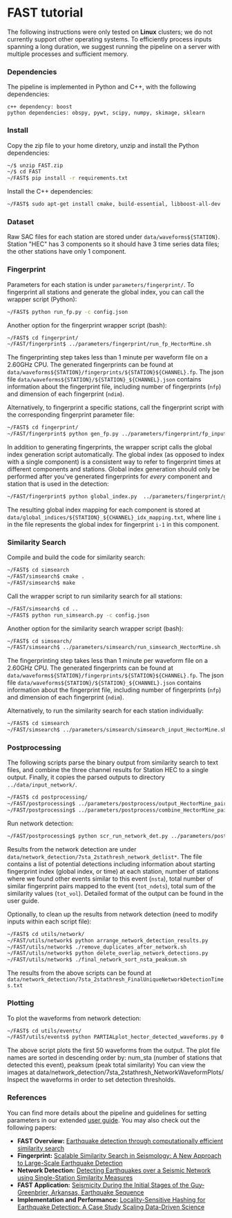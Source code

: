 # FAST tutorial

The following instructions were only tested on **Linux** clusters; we do not currently support other operating systems. To efficiently process inputs spanning a long duration, we suggest running the pipeline on a server with multiple processes and sufficient memory. 

### Dependencies
The pipeline is implemented in Python and C++, with the following dependencies:
```
c++ dependency: boost
python dependencies: obspy, pywt, scipy, numpy, skimage, sklearn
```

### Install
Copy the zip file to your home diretory, unzip and install the Python dependencies:
```sh
~/$ unzip FAST.zip
~/$ cd FAST
~/FAST$ pip install -r requirements.txt
```
Install the C++ dependencies:
```sh
~/FAST$ sudo apt-get install cmake, build-essential, libboost-all-dev 
```

### Dataset

Raw SAC files for each station are stored under  ```data/waveforms${STATION}```. Station "HEC" has 3 components so it should have 3 time series data files; the other stations have only 1 component.



### Fingerprint
Parameters for each station is under ```parameters/fingerprint/```. To fingerprint all stations and generate the global index, you can call the wrapper script (Python):
```sh
~/FAST$ python run_fp.py -c config.json
```
Another option for the fingerprint wrapper script (bash):
```sh
~/FAST$ cd fingerprint/
~/FAST/fingerprint$ ../parameters/fingerprint/run_fp_HectorMine.sh
```
The fingerprinting step takes less than 1 minute per waveform file on a 2.60GHz CPU. The generated fingerprints can be found at ```data/waveforms${STATION}/fingerprints/${STATION}${CHANNEL}.fp```. The json file ```data/waveforms${STATION}/${STATION}_${CHANNEL}.json``` contains information about the fingerprint file, including number of fingerprints (`nfp`) and dimension of each fingerprint (`ndim`).

Alternatively, to fingerprint a specific stations, call the fingerprint script with the corresponding fingerprint parameter file:
```sh
~/FAST$ cd fingerprint/
~/FAST/fingerprint$ python gen_fp.py ../parameters/fingerprint/fp_input_CI_CDY_EHZ.json
```

In addition to generating fingerprints, the wrapper script calls the global index generation script automatically. The global index (as opposed to index with a single component) is a consistent way to refer to fingerprint times at different components and stations. Global index generation should only be performed after you've generated fingerprints for *every* component and station that is used in the detection: 
```sh
~/FAST/fingerprint$ python global_index.py  ../parameters/fingerprint/global_indices.json
```
The resulting global index mapping for each component is stored at ```data/global_indices/${STATION}_${CHANNEL}_idx_mapping.txt```, where line `i` in the file represents the global index for fingerprint `i-1` in this component.

### Similarity Search
Compile and build the code for similarity search:
```sh
~/FAST$ cd simsearch
~/FAST/simsearch$ cmake .
~/FAST/simsearch$ make
```

Call the wrapper script to run similarity search for all stations:
```sh
~/FAST/simsearch$ cd ..
~/FAST$ python run_simsearch.py -c config.json
```
Another option for the similarity search wrapper script (bash):
```sh
~/FAST$ cd simsearch/
~/FAST/simsearch$ ../parameters/simsearch/run_simsearch_HectorMine.sh
```
The fingerprinting step takes less than 1 minute per waveform file on a 2.60GHz CPU. The generated fingerprints can be found at ```data/waveforms${STATION}/fingerprints/${STATION}${CHANNEL}.fp```. The json file ```data/waveforms${STATION}/${STATION}_${CHANNEL}.json``` contains information about the fingerprint file, including number of fingerprints (`nfp`) and dimension of each fingerprint (`ndim`).

Alternatively, to run the similarity search for each station individually:
```sh
~/FAST$ cd simsearch
~/FAST/simsearch$ ../parameters/simsearch/simsearch_input_HectorMine.sh CDY EHZ
```

### Postprocessing
The following scripts parse the binary output from similarity search to text files, and combine the three channel results for Station HEC to a single output. Finally, it copies the parsed outputs to directory ```../data/input_network/```.
```sh
~/FAST$ cd postprocessing/
~/FAST/postprocessing$ ../parameters/postprocess/output_HectorMine_pairs.sh
~/FAST/postprocessing$ ../parameters/postprocess/combine_HectorMine_pairs.sh
```

Run network detection:
```sh
~/FAST/postprocessing$ python scr_run_network_det.py ../parameters/postprocess/7sta_2stathresh_network_params.json
```
Results from the network detection are under ```data/network_detection/7sta_2stathresh_network_detlist*```. The file contains a list of potential detections including information about starting fingerprint index (global index, or time) at each station, number of stations where we found other events similar to this event (`nsta`), total number of similar fingerprint pairs mapped to the event (`tot_ndets`), total sum of the similarity values (`tot_vol`). Detailed format of the output can be found in the user guide. 

Optionally, to clean up the results from network detection (need to modify inputs within each script file):
```sh
~/FAST$ cd utils/network/
~/FAST/utils/network$ python arrange_network_detection_results.py
~/FAST/utils/network$ ./remove_duplicates_after_network.sh
~/FAST/utils/network$ python delete_overlap_network_detections.py
~/FAST/utils/network$ ./final_network_sort_nsta_peaksum.sh
```
The results from the above scripts can be found at ```data/network_detection/7sta_2stathresh_FinalUniqueNetworkDetectionTimes.txt```

### Plotting
To plot the waveforms from network detection:
```sh
~/FAST$ cd utils/events/ 
~/FAST/utils/events$ python PARTIALplot_hector_detected_waveforms.py 0 50
```
The above script plots the first 50 waveforms from the output.
The plot file names are sorted in descending order by: num_sta (number of stations that detected this event), peaksum (peak total similarity) 
You can view the images at data/network_detection/7sta_2stathresh_NetworkWaveformPlots/
Inspect the waveforms in order to set detection thresholds.


### References
You can find more details about the pipeline and guidelines for setting parameters in our extended [user guide](https://github.com/stanford-futuredata/quake/blob/master/FAST_userguide_v0.pdf). You may also check out the following papers:
+ **FAST Overview:** [Earthquake detection through computationally efficient similarity search](http://advances.sciencemag.org/content/1/11/e1501057)
+ **Fingerprint:** [Scalable Similarity Search in Seismology: A New Approach to Large-Scale Earthquake Detection](https://link.springer.com/chapter/10.1007/978-3-319-46759-7_23)
+ **Network Detection:** [Detecting Earthquakes over a Seismic Network using Single-Station Similarity Measures](https://doi.org/10.1093/gji/ggy100)
+ **FAST Application:** [Seismicity During the Initial Stages of the Guy‐Greenbrier, Arkansas, Earthquake Sequence](https://doi.org/10.1002/2017JB014946)
+ **Implementation and Performance:** [Locality-Sensitive Hashing for Earthquake Detection: A Case Study Scaling Data-Driven Science](https://arxiv.org/pdf/1803.09835.pdf)
